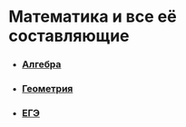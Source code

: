 # Математика и все её составляющие

-   ### [Алгебра](algebra/content.md)
-   ### [Геометрия](geometry/content.md)
-   ### [ЕГЭ](profmath/content.md)
